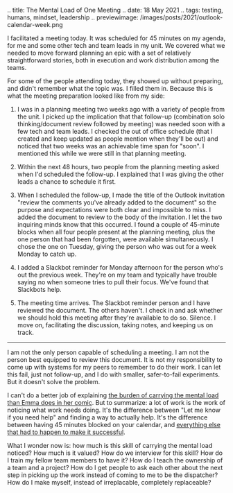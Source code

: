 .. title: The Mental Load of One Meeting
.. date: 18 May 2021
.. tags: testing, humans, mindset, leadership
.. previewimage: /images/posts/2021/outlook-calendar-week.png

I facilitated a meeting today. It was scheduled for 45 minutes on my agenda, for me and some other tech and team leads in my unit. We covered what we needed to move forward planning an epic with a set of relatively straightforward stories, both in execution and work distribution among the teams. 

For some of the people attending today, they showed up without preparing, and didn't remember what the topic was. I filled them in. Because this is what the meeting preparation looked like from my side: 

1. I was in a planning meeting two weeks ago with a variety of people from the unit. I picked up the implication that that follow-up (combination solo thinking/document review followed by meeting) was needed soon with a few tech and team leads. I checked the out of office schedule (that I created and keep updated as people mention when they'll be out) and noticed that two weeks was an achievable time span for "soon". I mentioned this while we were still in that planning meeting. 

2. Within the next 48 hours, two people from the planning meeting asked when I'd scheduled the follow-up. I explained that I was giving the other leads a chance to schedule it first.

3. When I scheduled the follow-up, I made the title of the Outlook invitation "review the comments you've already added to the document" so the purpose and expectations were both clear and impossible to miss. I added the document to review to the body of the invitation. I let the two inquiring minds know that this occurred. I found a couple of 45-minute blocks when all four people present at the planning meeting, plus the one person that had been forgotten, were available simultaneously. I chose the one on Tuesday, giving the person who was out for a week Monday to catch up.

4. I added a Slackbot reminder for Monday afternoon for the person who's out the previous week. They're on my team and typically have trouble saying no when someone tries to pull their focus. We've found that Slackbots help. 

5. The meeting time arrives. The Slackbot reminder person and I have reviewed the document. The others haven't. I check in and ask whether we should hold this meeting after they're available to do so. Silence. I move on, facilitating the discussion, taking notes, and keeping us on track.

---

I am not the only person capable of scheduling a meeting. I am not the person best equipped to review this document. It is not my responsibility to come up with systems for my peers to remember to do their work. I can let this fail, just not follow-up, and I do with smaller, safer-to-fail experiments. But it doesn't solve the problem. 

I can't do a better job of explaining [the burden of carrying the mental load than Emma does in her comic](https://english.emmaclit.com/2017/05/20/you-shouldve-asked/). But to summarize: a lot of work is the work of noticing what work needs doing. It's the difference between "Let me know if you need help" and finding a way to actually help. It's the difference between having 45 minutes blocked on your calendar, and [everything else that had to happen to make it successful](https://j19sch.github.io/slides/atd2020-making-meetings-work.html#/).

What I wonder now is: how much is this skill of carrying the mental load noticed? How much is it valued? How do we interview for this skill? How do I train my fellow team members to have it? How do I teach the ownership of a team and a project? How do I get people to ask each other about the next step in picking up the work instead of coming to me to be the dispatcher? How do I make myself, instead of irreplacable, completely replaceable? 